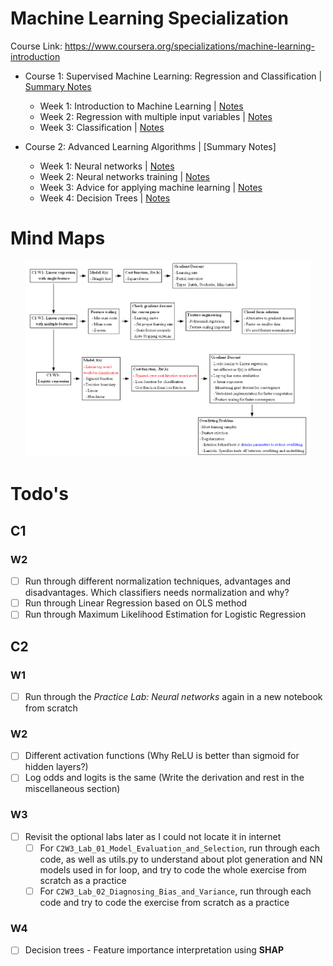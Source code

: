 # Machine Learning Specialization

Course Link: https://www.coursera.org/specializations/machine-learning-introduction

- Course 1: Supervised Machine Learning: Regression and Classification | [Summary Notes](1_supervised_machine_learning_regression_and_classification/README.ipynb)
  - Week 1: Introduction to Machine Learning | [Notes](1_supervised_machine_learning_regression_and_classification/week1/README.md)
  - Week 2: Regression with multiple input variables | [Notes](1_supervised_machine_learning_regression_and_classification/week2/README.ipynb)
  - Week 3: Classification | [Notes](1_supervised_machine_learning_regression_and_classification/week3/README.ipynb)

- Course 2: Advanced Learning Algorithms | [Summary Notes]
  - Week 1: Neural networks | [Notes](2_advanced_learning_algorithms/week1/README.ipynb)
  - Week 2: Neural networks training | [Notes](2_advanced_learning_algorithms/week2/README.ipynb)
  - Week 3: Advice for applying machine learning | [Notes](2_advanced_learning_algorithms/week3/README.ipynb)
  - Week 4: Decision Trees | [Notes](2_advanced_learning_algorithms/week4/README.ipynb) 

# Mind Maps

<p align="center">
<img src="1_supervised_machine_learning_regression_and_classification/mindmap/C1W1_mindmap.png" width="90%" padding="10px">
</p>

# Todo's
## C1
### W2
- [ ] Run through different normalization techniques, advantages and disadvantages. Which classifiers needs normalization and why? 
- [ ] Run through Linear Regression based on OLS method
- [ ] Run through Maximum Likelihood Estimation for Logistic Regression

## C2
### W1
- [ ] Run through the *Practice Lab: Neural networks* again in a new notebook from scratch 
### W2
- [ ] Different activation functions (Why ReLU is better than sigmoid for hidden layers?)
- [ ] Log odds and logits is the same (Write the derivation and rest in the miscellaneous section)
### W3
- [ ] Revisit the optional labs later as I could not locate it in internet
  - [ ] For `C2W3_Lab_01_Model_Evaluation_and_Selection`, run through each code, as well as utils.py to understand about plot generation and NN models used in for loop, and try to code the whole exercise from scratch as a practice
  - [ ] For `C2W3_Lab_02_Diagnosing_Bias_and_Variance`, run through each code and try to code the exercise from scratch as a practice
### W4
- [ ] Decision trees - Feature importance interpretation using **SHAP**
